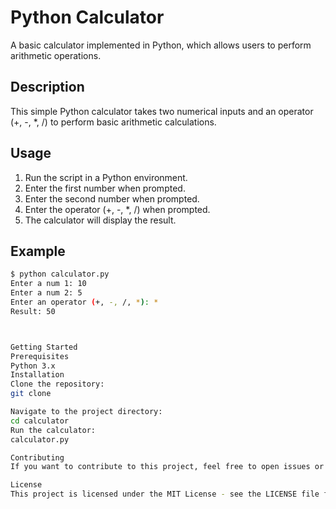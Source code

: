 # Python Calculator

A basic calculator implemented in Python, which allows users to perform arithmetic operations.

## Description

This simple Python calculator takes two numerical inputs and an operator (+, -, *, /) to perform basic arithmetic calculations.

## Usage

1. Run the script in a Python environment.
2. Enter the first number when prompted.
3. Enter the second number when prompted.
4. Enter the operator (+, -, *, /) when prompted.
5. The calculator will display the result.

## Example

```bash
$ python calculator.py
Enter a num 1: 10
Enter a num 2: 5
Enter an operator (+, -, /, *): *
Result: 50



Getting Started
Prerequisites
Python 3.x
Installation
Clone the repository:
git clone 

Navigate to the project directory:
cd calculator
Run the calculator:
calculator.py

Contributing
If you want to contribute to this project, feel free to open issues or submit pull requests. Follow the Contributing Guidelines for more details.

License
This project is licensed under the MIT License - see the LICENSE file for details.

